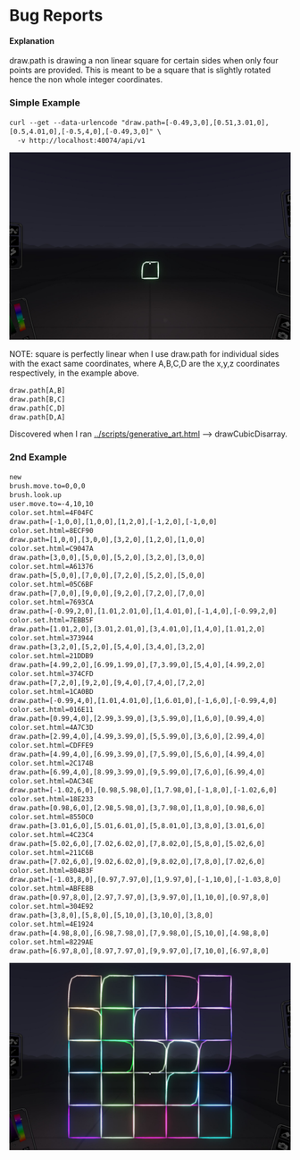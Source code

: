 # Bug Reports

#### Explanation
draw.path is drawing a non linear square for certain sides when only four points are provided.
This is meant to be a square that is slightly rotated hence the non whole integer coordinates.

### Simple Example
```
curl --get --data-urlencode "draw.path=[-0.49,3,0],[0.51,3.01,0],[0.5,4.01,0],[-0.5,4,0],[-0.49,3,0]" \
  -v http://localhost:40074/api/v1
```
![](images/curved_lines_square.jpg)

NOTE: square is perfectly linear when I use draw.path for individual sides with the exact same coordinates, where A,B,C,D are the x,y,z coordinates respectively, in the example above.

```
draw.path[A,B]
draw.path[B,C]
draw.path[C,D]
draw.path[D,A]
```

Discovered when I ran [../scripts/generative_art.html](../scripts/generative_art.html) --> drawCubicDisarray.

### 2nd Example
```
new
brush.move.to=0,0,0
brush.look.up
user.move.to=-4,10,10
color.set.html=4F04FC
draw.path=[-1,0,0],[1,0,0],[1,2,0],[-1,2,0],[-1,0,0]
color.set.html=8ECF90
draw.path=[1,0,0],[3,0,0],[3,2,0],[1,2,0],[1,0,0]
color.set.html=C9047A
draw.path=[3,0,0],[5,0,0],[5,2,0],[3,2,0],[3,0,0]
color.set.html=A61376
draw.path=[5,0,0],[7,0,0],[7,2,0],[5,2,0],[5,0,0]
color.set.html=05C6BF
draw.path=[7,0,0],[9,0,0],[9,2,0],[7,2,0],[7,0,0]
color.set.html=7693CA
draw.path=[-0.99,2,0],[1.01,2.01,0],[1,4.01,0],[-1,4,0],[-0.99,2,0]
color.set.html=7EBB5F
draw.path=[1.01,2,0],[3.01,2.01,0],[3,4.01,0],[1,4,0],[1.01,2,0]
color.set.html=373944
draw.path=[3,2,0],[5,2,0],[5,4,0],[3,4,0],[3,2,0]
color.set.html=21DDB9
draw.path=[4.99,2,0],[6.99,1.99,0],[7,3.99,0],[5,4,0],[4.99,2,0]
color.set.html=374CFD
draw.path=[7,2,0],[9,2,0],[9,4,0],[7,4,0],[7,2,0]
color.set.html=1CA0BD
draw.path=[-0.99,4,0],[1.01,4.01,0],[1,6.01,0],[-1,6,0],[-0.99,4,0]
color.set.html=016E11
draw.path=[0.99,4,0],[2.99,3.99,0],[3,5.99,0],[1,6,0],[0.99,4,0]
color.set.html=4A7C3D
draw.path=[2.99,4,0],[4.99,3.99,0],[5,5.99,0],[3,6,0],[2.99,4,0]
color.set.html=CDFFE9
draw.path=[4.99,4,0],[6.99,3.99,0],[7,5.99,0],[5,6,0],[4.99,4,0]
color.set.html=2C174B
draw.path=[6.99,4,0],[8.99,3.99,0],[9,5.99,0],[7,6,0],[6.99,4,0]
color.set.html=DAC34E
draw.path=[-1.02,6,0],[0.98,5.98,0],[1,7.98,0],[-1,8,0],[-1.02,6,0]
color.set.html=18E233
draw.path=[0.98,6,0],[2.98,5.98,0],[3,7.98,0],[1,8,0],[0.98,6,0]
color.set.html=8550C0
draw.path=[3.01,6,0],[5.01,6.01,0],[5,8.01,0],[3,8,0],[3.01,6,0]
color.set.html=4C23C4
draw.path=[5.02,6,0],[7.02,6.02,0],[7,8.02,0],[5,8,0],[5.02,6,0]
color.set.html=211C6B
draw.path=[7.02,6,0],[9.02,6.02,0],[9,8.02,0],[7,8,0],[7.02,6,0]
color.set.html=804B3F
draw.path=[-1.03,8,0],[0.97,7.97,0],[1,9.97,0],[-1,10,0],[-1.03,8,0]
color.set.html=ABFE8B
draw.path=[0.97,8,0],[2.97,7.97,0],[3,9.97,0],[1,10,0],[0.97,8,0]
color.set.html=304E92
draw.path=[3,8,0],[5,8,0],[5,10,0],[3,10,0],[3,8,0]
color.set.html=4E1924
draw.path=[4.98,8,0],[6.98,7.98,0],[7,9.98,0],[5,10,0],[4.98,8,0]
color.set.html=8229AE
draw.path=[6.97,8,0],[8.97,7.97,0],[9,9.97,0],[7,10,0],[6.97,8,0]
```
![](images/curved_lines_squares.jpg)
